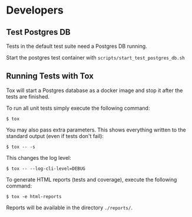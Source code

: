 # Developers

## Test Postgres DB

Tests in the default test suite need a Postgres DB running.

Start the postgres test container with `scripts/start_test_postgres_db.sh`

## Running Tests with Tox

Tox will start a Postgres database as a docker image and stop it after the tests are finished.

To run all unit tests simply execute the following command:

```
$ tox
```

You may also pass extra parameters. This shows everything written to the standard output (even if tests don't fail):

```
$ tox -- -s
```

This changes the log level:

```
$ tox -- --log-cli-level=DEBUG
```

To generate HTML reports (tests and coverage), execute the following command:

```
$ tox -e html-reports
```

Reports will be available in the directory `./reports/`.
